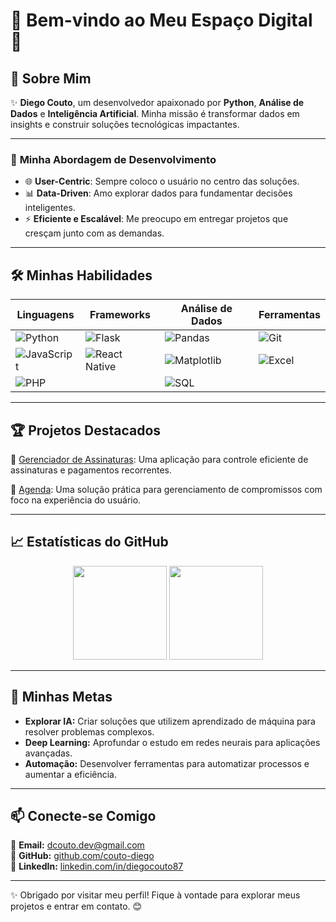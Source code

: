 

# 🚀 Bem-vindo ao Meu Espaço Digital 👋

## 🌟 Sobre Mim

✨ **Diego Couto**, um desenvolvedor apaixonado por **Python**, **Análise de Dados** e **Inteligência Artificial**. Minha missão é transformar dados em insights e construir soluções tecnológicas impactantes.

---

### 🧩 **Minha Abordagem de Desenvolvimento**
- 🌐 **User-Centric**: Sempre coloco o usuário no centro das soluções.
- 📊 **Data-Driven**: Amo explorar dados para fundamentar decisões inteligentes.
- ⚡ **Eficiente e Escalável**: Me preocupo em entregar projetos que cresçam junto com as demandas.

---

## 🛠️ **Minhas Habilidades**

| Linguagens       | Frameworks       | Análise de Dados       | Ferramentas          |
|------------------|------------------|------------------------|----------------------|
| ![Python](https://img.shields.io/badge/Python-3776AB?style=for-the-badge&logo=python&logoColor=white) | ![Flask](https://img.shields.io/badge/Flask-000000?style=for-the-badge&logo=flask&logoColor=white) | ![Pandas](https://img.shields.io/badge/Pandas-150458?style=for-the-badge&logo=pandas&logoColor=white) | ![Git](https://img.shields.io/badge/Git-F05032?style=for-the-badge&logo=git&logoColor=white) |
| ![JavaScript](https://img.shields.io/badge/JavaScript-F7DF1E?style=for-the-badge&logo=javascript&logoColor=black) | ![React Native](https://img.shields.io/badge/React_Native-20232A?style=for-the-badge&logo=react&logoColor=61DAFB) | ![Matplotlib](https://img.shields.io/badge/Matplotlib-013243?style=for-the-badge&logo=matplotlib&logoColor=white) | ![Excel](https://img.shields.io/badge/Excel-217346?style=for-the-badge&logo=microsoft-excel&logoColor=white) |
| ![PHP](https://img.shields.io/badge/PHP-777BB4?style=for-the-badge&logo=php&logoColor=white) |   | ![SQL](https://img.shields.io/badge/SQL-4479A1?style=for-the-badge&logo=postgresql&logoColor=white) |   |

---

## 🏆 **Projetos Destacados**

📌 [Gerenciador de Assinaturas](https://github.com/couto-diego/gerenciado-assinatura): Uma aplicação para controle eficiente de assinaturas e pagamentos recorrentes.

📌 [Agenda](https://github.com/couto-diego/Agenda): Uma solução prática para gerenciamento de compromissos com foco na experiência do usuário.

---

## 📈 **Estatísticas do GitHub**

<div align="center">
  <img height="150em" src="https://github-readme-stats.vercel.app/api?username=couto-diego&show_icons=true&theme=radical&include_all_commits=true&count_private=true"/>
  <img height="150em" src="https://github-readme-stats.vercel.app/api/top-langs/?username=couto-diego&layout=compact&langs_count=7&theme=radical"/>
</div>

---

## 🎯 **Minhas Metas**

- **Explorar IA:** Criar soluções que utilizem aprendizado de máquina para resolver problemas complexos.
- **Deep Learning:** Aprofundar o estudo em redes neurais para aplicações avançadas.
- **Automação:** Desenvolver ferramentas para automatizar processos e aumentar a eficiência.

---

## 📫 **Conecte-se Comigo**

📧 **Email:** [dcouto.dev@gmail.com](mailto:dcouto.dev@gmail.com)  
🔗 **GitHub:** [github.com/couto-diego](https://github.com/couto-diego)  
🔗 **LinkedIn:** [linkedin.com/in/diegocouto87](https://www.linkedin.com/in/diegocouto87)

---

✨ Obrigado por visitar meu perfil! Fique à vontade para explorar meus projetos e entrar em contato. 😊

